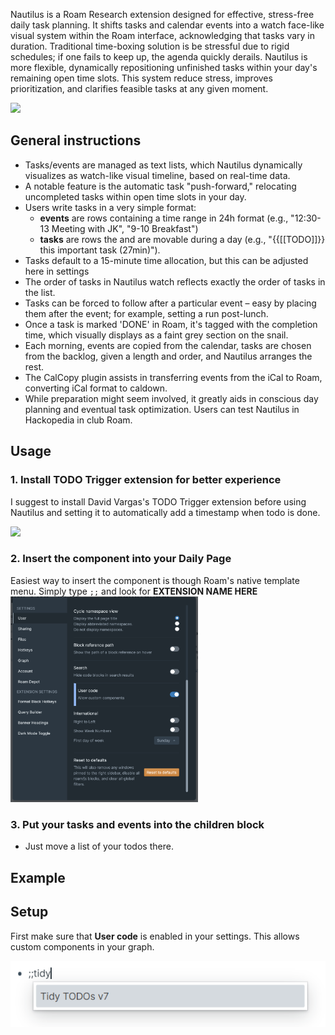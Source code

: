 Nautilus is a Roam Research extension designed for effective, stress-free daily task planning. It shifts tasks and calendar events into a watch face-like visual system within the Roam interface, acknowledging that tasks vary in duration. Traditional time-boxing solution is be stressful due to rigid schedules; if one fails to keep up, the agenda quickly derails. Nautilus is more flexible, dynamically repositioning unfinished tasks within your day's remaining open time slots. This system reduce stress, improves prioritization, and clarifies feasible tasks at any given moment.

<img src="https://github.com/tombarys/roam-depot-nautilus/raw/main/nautilus-example.png" width="300"></img>

## General instructions

- Tasks/events are managed as text lists, which Nautilus dynamically visualizes as watch-like visual timeline, based on real-time data.
- A notable feature is the automatic task "push-forward," relocating uncompleted tasks within open time slots in your day.
- Users write tasks in a very simple format:
  - **events** are rows containing a time range in 24h format (e.g., "12:30-13 Meeting with JK", "9-10 Breakfast")
  - **tasks** are rows the and are movable during a day (e.g., "{{[[TODO]]}} this important task (27min)").
- Tasks default to a 15-minute time allocation, but this can be adjusted here in settings
-   The order of tasks in Nautilus watch reflects exactly the order of tasks in the list. 
- Tasks can be forced to follow after a particular event – easy by placing them after the event; for example, setting a run post-lunch.
- Once a task is marked 'DONE' in Roam, it's tagged with the completion time, which visually displays as a faint grey section on the snail.
- Each morning, events are copied from the calendar, tasks are chosen from the backlog, given a length and order, and Nautilus arranges the rest.
- The CalCopy plugin assists in transferring events from the iCal to Roam, converting iCal format to caldown.
- While preparation might seem involved, it greatly aids in conscious day planning and eventual task optimization. Users can test Nautilus in Hackopedia in club Roam.

## Usage

### 1. Install TODO Trigger extension for better experience
I suggest to install David Vargas's TODO Trigger extension before using Nautilus and setting it to automatically add a timestamp when todo is done. 

<img src="https://github.com/tombarys/roam-depot-nautilus/raw/main/todotrigger.png" width="300"></img>

### 2. Insert the component into your Daily Page
Easiest way to insert the component is though Roam's native template menu. Simply type `;;` and look for __EXTENSION NAME HERE__
<img src="https://github.com/8bitgentleman/roam-depot-tidy-todos/raw/main/settings.png" width="300"></img>


### 3. Put your tasks and events into the children block 
- Just move a list of your todos there. 

## Example 

## Setup 
First make sure that __User code__ is enabled in your settings. This allows custom components in your graph.




<img src="https://github.com/8bitgentleman/roam-depot-tidy-todos/raw/main/template.png" max-width="400"></img>


